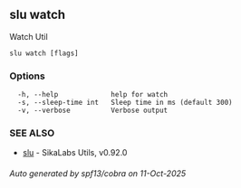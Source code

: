 ## slu watch

Watch Util

```
slu watch [flags]
```

### Options

```
  -h, --help             help for watch
  -s, --sleep-time int   Sleep time in ms (default 300)
  -v, --verbose          Verbose output
```

### SEE ALSO

* [slu](slu.md)	 - SikaLabs Utils, v0.92.0

###### Auto generated by spf13/cobra on 11-Oct-2025
